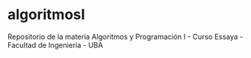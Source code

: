 # algoritmosI
Repositorio de la materia Algoritmos y Programación I - Curso Essaya - Facultad de Ingeniería - UBA
